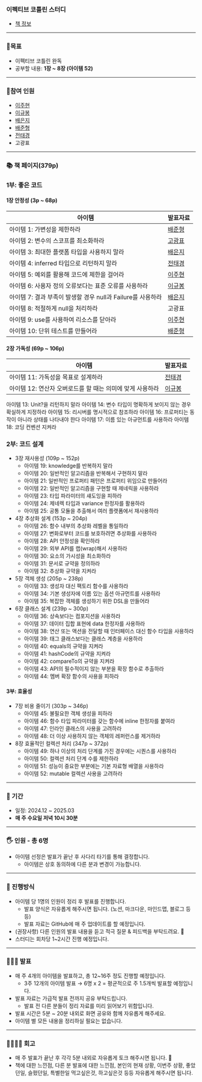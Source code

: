 ### 이펙티브 코틀린 스터디
- [책 정보](https://www.yes24.com/Product/Goods/106225986)

---

### **🎯목표**

- 이펙티브 코틀린 완독
- 공부할 내용: **1장 ~ 8장 (아이템 52)**

---

### **👥참여 인원**
- [이주현](https://github.com/JuHyun419)
- [이규봉](https://github.com/bong01)
- [배은지](https://github.com/bae-st)
- [배준형](https://github.com/Iwillbeagood)
- [전태경](https://github.com/ctk03272)
- 고광표

---

### **📚 책 페이지(379p)**

### 1부: 좋은 코드
#### 1장 안정성 (3p ~ 68p)
  
| 아이템 | 발표자료
| --- | --- |
아이템 1: 가변성을 제한하라 | [배준형](https://everyday-develop-myself.tistory.com/m/368)
아이템 2: 변수의 스코프를 최소화하라 | [고광표](https://www.notion.so/2-1595b72def4d805c8afff84c445c9891?pvs=4)
아이템 3: 최대한 플랫폼 타입을 사용하지 말라 | [배은지](https://create-something-from-nothing.tistory.com/521)
아이템 4: inferred 타입으로 리턴하지 말라 | [전태경](https://devchun01.notion.site/4-inferredType-15884e90f126803ca9a6fd0f0a0f7dc5)
아이템 5: 예외를 활용해 코드에 제한을 걸어라 | [이주현](https://zzang9haha.notion.site/5-15dc0385d36e80bc9258d08e81c2d682?pvs=4)
아이템 6: 사용자 정의 오류보다는 표준 오류를 사용하라 | [이규봉](https://bong01.notion.site/6-719418deb3cc4754ab9fdbda87a322b2?pvs=4)
아이템 7: 결과 부족이 발생할 경우 null과 Failure를 사용하라 | [배은지](https://create-something-from-nothing.tistory.com/525)
아이템 8: 적절하게 null을 처리하라 | 고광표
아이템 9: use를 사용하여 리소스를 닫아라 | [이주현](https://zzang9haha.notion.site/9-use-164c0385d36e802ea607d1e8ebf48375?pvs=4)
아이템 10: 단위 테스트를 만들어라 | [배준형](https://everyday-develop-myself.tistory.com/371)


#### 2장 가독성 (69p ~ 106p)
| 아이템 | 발표자료
| --- | --- |
아이템 11: 가독성을 목표로 설계하라 | [전태경](https://devchun01.notion.site/11-16a84e90f12680d9a04bcea2d1c97830?pvs=4)
아이템 12: 연산자 오버로드를 할 때는 의미에 맞게 사용하라 | [이규봉](https://bong01.notion.site/12-169cd120dfd280179cb3e5d38ef4f2c7?pvs=4)
아이템 13: Unit?을 리턴하지 말라
아이템 14: 변수 타입이 명확하게 보이지 않는 경우 확실하게 지정하라
아이템 15: 리시버를 명시적으로 참조하라
아이템 16: 프로퍼티는 동작이 아니라 상태를 나타내야 한다
아이템 17: 이름 있는 아규먼트를 사용하라
아이템 18: 코딩 컨벤션 지켜라
 
### 2부: 코드 설계  
- 3장 재사용성 (109p ~ 152p)
  - 아이템 19: knowledge를 반복하지 말라
  - 아이템 20: 일반적인 알고리즘을 반복해서 구현하지 말라
  - 아이템 21: 일반적인 프로퍼티 패턴은 프로퍼티 위임으로 만들어라
  - 아이템 22: 일반적인 알고리즘을 구현할 때 제네릭을 사용하라
  - 아이템 23: 타입 파라미터의 섀도잉을 피하라
  - 아이템 24: 제네렉 타입과 variance 한정자를 활용하라
  - 아이템 25: 공통 모듈을 추출해서 여러 플랫폼에서 재사용하라
- 4장 추상화 설계 (153p ~ 204p)
  - 아이템 26: 함수 내부의 추상화 레벨을 통일하라
  - 아이템 27: 변화로부터 코드를 보호하려면 추상화를 사용하라
  - 아이템 28: API 안정성을 확인하라
  - 아이템 29: 외부 API를 랩(wrap)해서 사용하라
  - 아이템 30: 요소의 가시성을 최소화하라
  - 아이템 31: 문서로 규약을 정의하라
  - 아이템 32: 추상화 규약을 지켜라
- 5장 객체 생성 (205p ~ 238p)
  - 아이템 33: 생성자 대신 팩토리 함수를 사용하라
  - 아이템 34: 기본 생성자에 이름 있는 옵션 아규먼트를 사용하라
  - 아이템 35: 복잡한 객체를 생성하기 위한 DSL을 만들어라
- 6장 클래스 설계 (239p ~ 300p)
  - 아이템 36: 상속보다는 컴포지션을 사용하라
  - 아이템 37: 데이터 집합 표현에 data 한정자를 사용하라
  - 아이템 38: 연산 또는 액션을 전달할 때 인터페이스 대신 함수 타입을 사용하라
  - 아이템 39: 태그 클래스보다는 클래스 계층을 사용하라
  - 아이템 40: equals의 규약을 지켜라
  - 아이템 41: hashCode의 규약을 지켜라
  - 아이템 42: compareTo의 규약을 지켜라
  - 아이템 43: API의 필수적이지 않는 부분을 확장 함수로 추출하라
  - 아이템 44: 멤버 확장 함수의 사용을 피하라

#### 3부: 효율성
- 7장 비용 줄이기 (303p ~ 346p)
  - 아이템 45: 불필요한 객체 생성을 피하라
  - 아이템 46: 함수 타입 파라미터를 갖는 함수에 inline 한정자를 붙여라
  - 아이템 47: 인라인 클래스의 사용을 고려하라
  - 아이템 48: 더 이상 사용하지 않는 객체의 레퍼런스를 제거하라
- 8장 효율적인 컬렉션 처리 (347p ~ 372p)
  - 아이템 49: 하나 이상의 처리 단계를 가진 경우에는 시퀀스를 사용하라
  - 아이템 50: 컬렉션 처리 단계 수를 제한하라
  - 아이템 51: 성능이 중요한 부분에는 기본 자료형 배열을 사용하라
  - 아이템 52: mutable 컬렉션 사용을 고려하라

---

### **📆  기간**

- 일정: 2024.12 ~ 2025.03
- **매 주 수요일 저녁 10시 30분**

---

### **🖐 인원 - 총 6명**

- 아이템 선정은 발표가 끝난 후 사다리 타기를 통해 결정합니다.
    - 아이템은 상호 동의하에 다른 분과 변경이 가능합니다.

---

### **📜 진행방식**

- 아이템 당 1명의 인원이 정리 후 발표를 진행합니다.
    - 발표 양식은 자유롭게 해주시면 됩니다. (노션, 마크다운, 마인드맵, 블로그 등등)
    - 발표 자료는 GitHub에 매 주 업데이트를 할 예정입니다.
- (권장사항) 다른 인원의 발표 내용을 듣고 적극 질문 & 피드백을 부탁드려요. 🙌
- 스터디는 회차당 1~2시간 진행 예정입니다.

---

### **👩🏻‍🏫  발표**

- 매 주 4개의 아이템을 발표하고, 총 12~16주 정도 진행할 예정입니다.
    - 3주 12개의 아이템 발표 → 6명 x 2 = 평균적으로 주 1.5개씩 발표할 예정입니다.
- 발표 자료는 가급적 발표 전까지 공유 부탁드립니다.
    - 발표 전 다른 분들이 정리 자료를 미리 읽어보기 위함입니다.
- 발표 시간은 5분 ~ 20분 내외로 화면 공유와 함께 자유롭게 해주세요.
- 아이템 별 모든 내용을 정리하실 필요는 없습니다.

---

### **👨‍👩‍👧‍👦 회고**

- 매 주 발표가 끝난 후 각각 5분 내외로 자유롭게 토크 해주시면 됩니다. 🙂
- 책에 대한 느낀점, 다른 분 발표에 대한 느낀점, 본인의 현재 상황, 이번주 상황, 좋았던일, 슬펐던일, 특별한일 먹고싶은것, 하고싶은것 등등 자유롭게 해주시면 됩니다.

